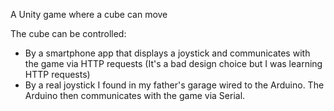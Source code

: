 A Unity game where a cube can move

The cube can be controlled:
- By a smartphone app that displays a joystick and communicates with the game via HTTP requests (It's a bad design choice but I was learning HTTP requests)
- By a real joystick I found in my father's garage wired to the Arduino. The Arduino then communicates with the game via Serial.